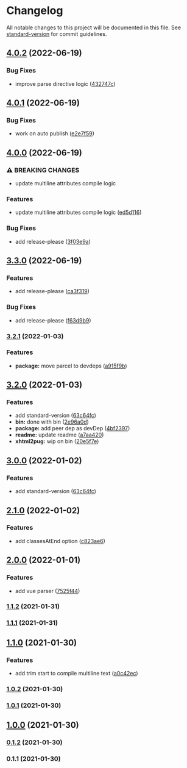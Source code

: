 # Changelog

All notable changes to this project will be documented in this file. See [standard-version](https://github.com/conventional-changelog/standard-version) for commit guidelines.

## [4.0.2](https://github.com/dimensi/xhtml2pug/compare/v4.0.1...v4.0.2) (2022-06-19)


### Bug Fixes

* improve parse directive logic ([432747c](https://github.com/dimensi/xhtml2pug/commit/432747c04b672f9d63693b6b1fa460541f83e7d0))

## [4.0.1](https://github.com/dimensi/xhtml2pug/compare/v4.0.0...v4.0.1) (2022-06-19)


### Bug Fixes

* work on auto publish ([e2e7f59](https://github.com/dimensi/xhtml2pug/commit/e2e7f5962c4ba66c2c972a7ee4908f0a53f3598c))

## [4.0.0](https://github.com/dimensi/xhtml2pug/compare/v3.3.0...v4.0.0) (2022-06-19)


### ⚠ BREAKING CHANGES

* update multiline attributes compile logic

### Features

* update multiline attributes compile logic ([ed5d116](https://github.com/dimensi/xhtml2pug/commit/ed5d116181725b8875cea0f686a3a3de2d3ea6f2))


### Bug Fixes

* add release-please ([3f03e9a](https://github.com/dimensi/xhtml2pug/commit/3f03e9a04012f8bc58ea1cd0e50c312b1534133a))

## [3.3.0](https://github.com/dimensi/xhtml2pug/compare/v3.2.1...v3.3.0) (2022-06-19)


### Features

* add release-please ([ca3f319](https://github.com/dimensi/xhtml2pug/commit/ca3f319350d6e583437653f33f4c14a1614606a0))


### Bug Fixes

* add release-please ([f63d9b9](https://github.com/dimensi/xhtml2pug/commit/f63d9b979fd3e20662bd2b561d4b0187c5c616dc))

### [3.2.1](https://github.com/dimensi/xhtml2pug/compare/v3.2.0...v3.2.1) (2022-01-03)


### Features

* **package:** move parcel to devdeps ([a915f9b](https://github.com/dimensi/xhtml2pug/commit/a915f9b0a205d18143a70750b32fa629950554b1))

## [3.2.0](https://github.com/dimensi/xhtml2pug/compare/v3.0.0...v3.2.0) (2022-01-03)


### Features

* add standard-version ([63c64fc](https://github.com/dimensi/xhtml2pug/commit/63c64fc0f757da45e0c87740ddebd17fb6bc60b7))
* **bin:** done with bin ([2e96a0d](https://github.com/dimensi/xhtml2pug/commit/2e96a0d59882f359726e6aaf873665be4100718e))
* **package:** add peer dep as devDep ([4bf2397](https://github.com/dimensi/xhtml2pug/commit/4bf2397771011e0b291ba2562d444f715d2493e0))
* **readme:** update readme ([a7aa420](https://github.com/dimensi/xhtml2pug/commit/a7aa4202584d547b8f6e1f843ccfac62b9f6bf9f))
* **xhtml2pug:** wip on bin ([20e5f7e](https://github.com/dimensi/xhtml2pug/commit/20e5f7e6cba5ac3b572350f983e199b33c5d6202))

## [3.0.0](https://github.com/dimensi/xhtml2pug/compare/v2.1.0...v3.0.0) (2022-01-02)

### Features

- add standard-version ([63c64fc](https://github.com/dimensi/xhtml2pug/commit/63c64fc0f757da45e0c87740ddebd17fb6bc60b7))

## [2.1.0](https://github.com/dimensi/xhtml2pug/compare/v2.0.0...v2.1.0) (2022-01-02)

### Features

- add classesAtEnd option ([c823ae6](https://github.com/dimensi/xhtml2pug/commit/c823ae65eae6aa3d456da7b9f3205aff2383c990))

## [2.0.0](https://github.com/dimensi/xhtml2pug/compare/v1.1.2...v2.0.0) (2022-01-01)

### Features

- add vue parser ([7525f44](https://github.com/dimensi/xhtml2pug/commit/7525f447f9c1770dd71ec9417bd7325beab0b4f3))

### [1.1.2](https://github.com/dimensi/xhtml2pug/compare/v1.1.1...v1.1.2) (2021-01-31)

### [1.1.1](https://github.com/dimensi/xhtml2pug/compare/v1.1.0...v1.1.1) (2021-01-31)

## [1.1.0](https://github.com/dimensi/xhtml2pug/compare/v1.0.2...v1.1.0) (2021-01-30)

### Features

- add trim start to compile multiline text ([a0c42ec](https://github.com/dimensi/xhtml2pug/commit/a0c42ecfeb59713067b509e58efc6a12409c0f5d))

### [1.0.2](https://github.com/dimensi/xhtml2pug/compare/v1.0.1...v1.0.2) (2021-01-30)

### [1.0.1](https://github.com/dimensi/xhtml2pug/compare/v1.0.0...v1.0.1) (2021-01-30)

## [1.0.0](https://github.com/YOUR_GITHUB_USER_NAME/xhtml2pug/compare/v0.1.2...v1.0.0) (2021-01-30)

### [0.1.2](https://github.com/YOUR_GITHUB_USER_NAME/xhtml2pug/compare/v0.1.1...v0.1.2) (2021-01-30)

### 0.1.1 (2021-01-30)
